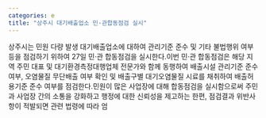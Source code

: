 ```yaml
---
categories: e
title: "상주시 대기배출업소 민·관합동점검 실시"
---
```

상주시는 민원 다량 발생 대기배출업소에 대하여 관리기준 준수 및 기타 불법행위 여부 등을 점검하기 위하여 27일 민·관 합동점검을 실시한다.이번 민·관 합동점검은 해당 지역 주민 대표 및 대기환경측정대행업체 전문가와 함께 동행하여 배출시설 관리기준 준수 여부, 오염물질 무단배출 여부 확인 및 배출구별 대기오염물질 시료를 채취하여 배출허용기준 준수 여부를 점검한다.민원이 많은 사업장에 대해 합동점검을 실시함으로써 주민과 사업장 간의 소통을 강화하고 행정에 대한 신뢰성을 제고하는 한편, 점검결과 위반사항이 적발되면 관련 법령에 따라 엄